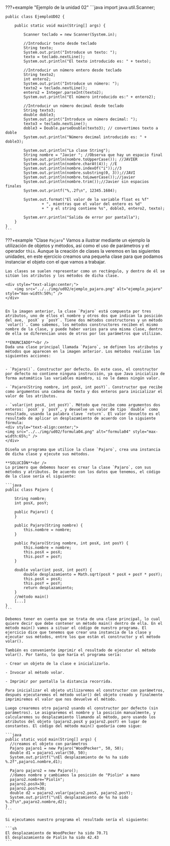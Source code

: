 ???+example "Ejemplo de la unidad 02"
    ```java
    import java.util.Scanner;

    public class EjemploUD02 {
    
        public static void main(String[] args) {
    
            Scanner teclado = new Scanner(System.in);
    
            //Introducir texto desde teclado
            String texto;
            System.out.print("Introduce un texto: ");
            texto = teclado.nextLine();
            System.out.println("El texto introducido es: " + texto);
    
            //Introducir un número entero desde teclado
            String texto2;
            int entero2;
            System.out.print("Introduce un número: ");
            texto2 = teclado.nextLine();
            entero2 = Integer.parseInt(texto2);
            System.out.println("El número introducido es:" + entero2);
    
            //Introducir un número decimal desde teclado
            String texto3;
            double doble3;
            System.out.print("Introduce un número decimal: ");
            texto3 = teclado.nextLine();
            doble3 = Double.parseDouble(texto3); // convertimos texto a doble
            System.out.println("Número decimal introducido es: " + doble3);
    
            System.out.println("La clase String");
            String nombre = "Javier "; //Observa que hay un espacio final
            System.out.println(nombre.toUpperCase()); //JAVIER 
            System.out.println(nombre.charAt(4)); //E
            System.out.println(nombre.indexOf("i"));//3
            System.out.println(nombre.substring(0, 3));//JAVI
            System.out.println(nombre.toLowerCase());//javier
            System.out.println(nombre.trim());//Javier sin espacios finales
            System.out.printf("%,.2f\n", 12345.1684);
    
            System.out.format("El valor de la variable float es %f"
                    + ", mientras que el valor del entero es %d"
                    + " y el string contiene %s", doble3, entero2, texto);
    
            System.err.println("Salida de error por pantalla");
        }
    }
    ```

???+example "Clase `Pajaro`"
    Vamos a ilustrar mediante un ejemplo la utilización de objetos y métodos, así como el uso de parámetros y el operador `this`. Aunque la creación de clases la veremos en las siguientes unidades, en este ejercicio creamos una pequeña clase para que podamos instanciar el objeto con el que vamos a trabajar.

    Las clases se suelen representar como un rectángulo, y dentro de él se sitúan los atributos y los métodos de dicha clase.

    <div style="text-align:center;">
        <img src="../../img/ud02/ejemplo_pajaro.png" alt="ejemplo_pajaro" style="max-width:50%;" />
    </div>


    En la imagen anterior, la clase `Pajaro` está compuesta por tres atributos, uno de ellos el nombre y otros dos que indican la posición del ave, `posX` y `posY`. Tiene dos métodos constructores y un método `volar()`. Como sabemos, los métodos constructores reciben el mismo nombre de la clase, y puede haber varios para una misma clase, dentro de ella se diferencian unos de otros por los parámetros que utilizan.

    **ENUNCIADO**<br />
    Dada una clase principal llamada `Pajaro`, se definen los atributos y métodos que aparecen en la imagen anterior. Los métodos realizan las siguientes acciones:


    - `Pajaro()`. Constructor por defecto. En este caso, el constructor por defecto no contiene ninguna instrucción, ya que Java inicializa de forma automática las variables miembro, si no le damos ningún valor.

    - `Pajaro(String nombre, int posX, int posY)`. Constructor que recibe como argumentos una cadena de texto y dos enteros para inicializar el valor de los atributos.

    - `volar(int posX, int posY)`. Método que recibe como argumentos dos enteros: `posX` y `posY`, y devuelve un valor de tipo `double` como resultado, usando la palabra clave `return`. El valor devuelto es el resultado de aplicar un desplazamiento de acuerdo con la siguiente fórmula:     
    <div style="text-align:center;">
    <img src="../../img/ud02/formula04.png" alt="formula04" style="max-width:65%;" />
    </div>

    Diseña un programa que utilice la clase `Pajaro`, crea una instancia de dicha clase y ejecute sus métodos.

    **SOLUCIÓN**<br />
    Lo primero que debemos hacer es crear la clase `Pajaro`, con sus métodos y atributos. De acuerdo con los datos que tenemos, el código de la clase sería el siguiente:

    ```java
    public class Pajaro {

        String nombre;
        int posX, posY;

        public Pajaro() {
        }

        public Pajaro(String nombre) {
            this.nombre = nombre;
        }

        public Pajaro(String nombre, int posX, int posY) {
            this.nombre = nombre;
            this.posX = posX;
            this.posY = posY;
        }

        double volar(int posX, int posY) {
            double desplazamiento = Math.sqrt(posX * posX + posY * posY);
            this.posX = posX;
            this.posY = posY;
            return desplazamiento;
        }
        //método main()
        [...] 
    }
    ```

    Debemos tener en cuenta que se trata de una clase principal, lo cual quiere decir que debe contener un método main() dentro de ella. En el método main() vamos a situar el código de nuestro programa. El ejercicio dice que tenemos que crear una instancia de la clase y ejecutar sus métodos, entre los que están el constructor y el método volar().

    También es conveniente imprimir el resultado de ejecutar el método volar(). Por tanto, lo que haría el programa sería:

    - Crear un objeto de la clase e inicializarlo.

    - Invocar al método volar.

    - Imprimir por pantalla la distancia recorrida.

    Para inicializar el objeto utilizaremos el constructor con parámetros, después ejecutaremos el método volar() del objeto creado y finalmente imprimiremos el valor que nos devuelve el método.

    Luego crearemos otro pajaro2 usando el constructor por defecto (sin parámetros). Le asignaremos el nombre y la posición manualmente, y calcularemos su desplazamiento llamando al método, pero usando los atributos del objeto (pajaro2.posX y pajaro2.posY) en lugar de constantes. El código del método main() quedaría como sigue:

    ```java
    public static void main(String[] args) {
      //creamos el objeto con parámetros
      Pajaro pajaro1 = new Pajaro("WoodPecker", 50, 50);
      double d1 = pajaro1.volar(50, 50);
      System.out.printf("\nEl desplazamiento de %s ha sido %.2f",pajaro1.nombre,d1);

      Pajaro pajaro2 = new Pajaro();
      //damos nombre y cambiamos la posición de "Piolin" a mano
      pajaro2.nombre="Piolín";
      pajaro2.posX=30;
      pajaro2.posY=30;
      double d2 = pajaro2.volar(pajaro2.posX, pajaro2.posY);
      System.out.printf("\nEl desplazamiento de %s ha sido %.2f\n",pajaro2.nombre,d2);
    }
    ```

    Si ejecutamos nuestro programa el resultado sería el siguiente:

    ```sh
    El desplazamiento de WoodPecker ha sido 70.71
    El desplazamiento de Piolín ha sido 42.43
    ```





